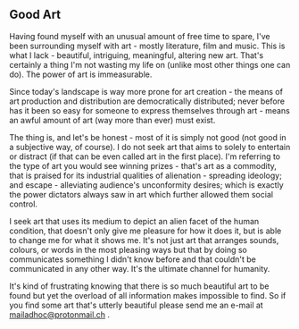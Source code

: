 ## Good Art

Having found myself with an unusual amount of free time to spare, I've been surrounding myself with art - mostly literature, film and music. This is what I lack - beautiful, intriguing, meaningful, altering new art. That's certainly a thing I'm not wasting my life on (unlike most other things one can do). The power of art is immeasurable.

Since today's landscape is way more prone for art creation - the means of art production and distribution are democratically distributed; never before has it been so easy for someone to express themselves through art - means an awful amount of art (way more than ever) must exist.

The thing is, and let's be honest - most of it is simply not good (not good in a subjective way, of course). I do not seek art that aims to solely to entertain or distract (if that can be even called art in the first place). I'm referring to the type of art you would see winning prizes - that's art as a commodity, that is praised for its industrial qualities of alienation - spreading ideology; and escape - alleviating audience's unconformity desires; which is exactly the power dictators always saw in art which further allowed them social control. 

I seek art that uses its medium to depict an alien facet of the human condition, that doesn't only give me pleasure for how it does it, but is able to change me for what it shows me. It's not just art that arranges sounds, colours, or words in the most pleasing ways but that by doing so communicates something I didn't know before and that couldn't be communicated in any other way. It's the ultimate channel for humanity.

It's kind of frustrating knowing that there is so much beautiful art to be found but yet the overload of all information makes impossible to find. So if you find some art that's utterly beautiful please send me an e-mail at mailadhoc@protonmail.ch .
